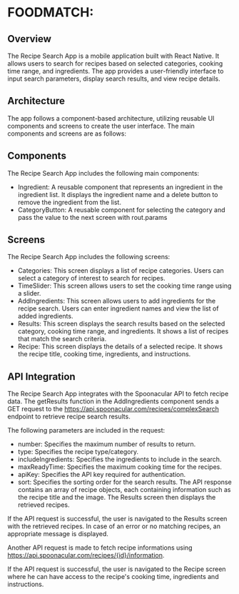 # FOODMATCH:

## Overview
The Recipe Search App is a mobile application built with React Native. It allows users to search for recipes based on selected categories, cooking time range, and ingredients. The app provides a user-friendly interface to input search parameters, display search results, and view recipe details.

## Architecture
The app follows a component-based architecture, utilizing reusable UI components and screens to create the user interface. The main components and screens are as follows:

## Components
The Recipe Search App includes the following main components:

- Ingredient: A reusable component that represents an ingredient in the ingredient list. It displays the ingredient name and a delete button to remove the ingredient from the list.
- CategoryButton: A reusable component for selecting the category and pass the value to the next screen with rout.params

## Screens
The Recipe Search App includes the following screens:

- Categories: This screen displays a list of recipe categories. Users can select a category of interest to search for recipes.
- TimeSlider: This screen allows users to set the cooking time range using a slider.
- AddIngredients: This screen allows users to add ingredients for the recipe search. Users can enter ingredient names and view the list of added ingredients.
- Results: This screen displays the search results based on the selected category, cooking time range, and ingredients. It shows a list of recipes that match the search criteria.
- Recipe: This screen displays the details of a selected recipe. It shows the recipe title, cooking time, ingredients, and instructions.

## API Integration
The Recipe Search App integrates with the Spoonacular API to fetch recipe data. The getResults function in the AddIngredients component sends a GET request to the https://api.spoonacular.com/recipes/complexSearch endpoint to retrieve recipe search results.

The following parameters are included in the request:

- number: Specifies the maximum number of results to return.
- type: Specifies the recipe type/category.
- includeIngredients: Specifies the ingredients to include in the search.
- maxReadyTime: Specifies the maximum cooking time for the recipes.
- apiKey: Specifies the API key required for authentication.
- sort: Specifies the sorting order for the search results.
The API response contains an array of recipe objects, each containing information such as the recipe title and the image. The Results screen then displays the retrieved recipes.

If the API request is successful, the user is navigated to the Results screen with the retrieved recipes. In case of an error or no matching recipes, an appropriate message is displayed.

Another API request is made to fetch recipe informations using https://api.spoonacular.com/recipes/{id}/information.

If the API request is successful, the user is navigated to the Recipe screen where he can have access to the recipe's cooking time, ingredients and instructions.




